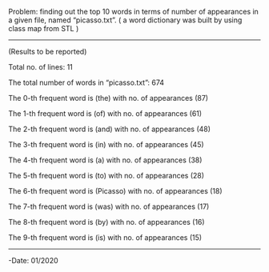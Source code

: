 Problem: finding out the top 10 words in terms of number of appearances in a given 
file, named “picasso.txt”. ( a word dictionary  was built by using class map from STL )

----------

(Results to be reported) 

Total no. of lines: 11 

The total number of words in “picasso.txt”: 674 

The 0-th frequent word is (the) with no. of appearances (87) 

The 1-th frequent word is (of) with no. of appearances (61) 

The 2-th frequent word is (and) with no. of appearances (48) 

The 3-th frequent word is (in) with no. of appearances (45) 

The 4-th frequent word is (a) with no. of appearances (38) 

The 5-th frequent word is (to) with no. of appearances (28) 

The 6-th frequent word is (Picasso) with no. of appearances (18) 

The 7-th frequent word is (was) with no. of appearances (17) 

The 8-th frequent word is (by) with no. of appearances (16) 

The 9-th frequent word is (is) with no. of appearances (15) 

---------

-Date: 01/2020

